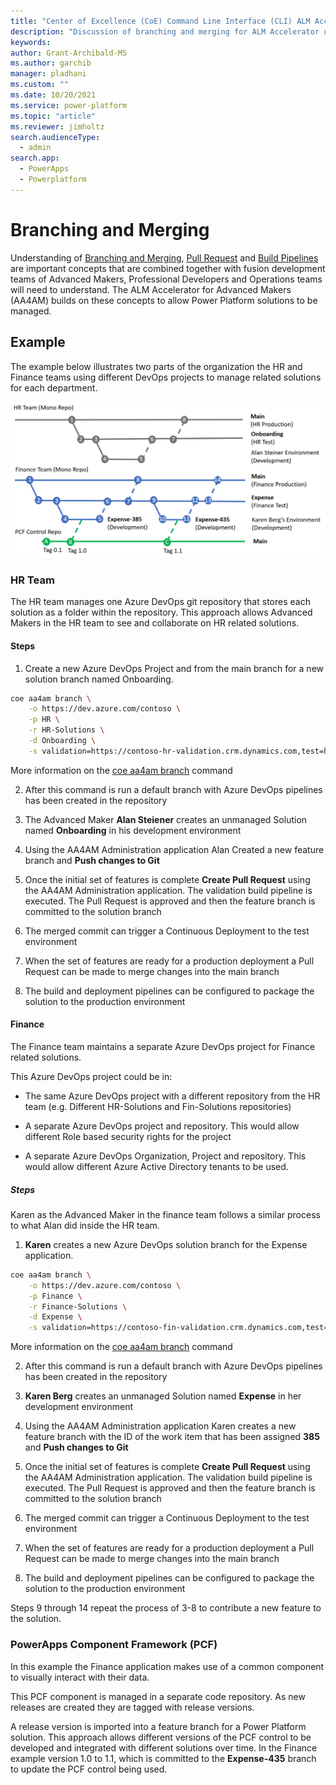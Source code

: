 ```yaml
---
title: "Center of Excellence (CoE) Command Line Interface (CLI) ALM Accelerator Branching and Merging"
description: "Discussion of branching and merging for ALM Accelerator using the Center of Excellence (CoE) Command Line Interface (CLI)"
keywords: 
author: Grant-Archibald-MS
ms.author: garchib
manager: pladhani
ms.custom: ""
ms.date: 10/20/2021
ms.service: power-platform
ms.topic: "article"
ms.reviewer: jimholtz
search.audienceType: 
  - admin
search.app: 
  - PowerApps
  - Powerplatform
---
```


# Branching and Merging

Understanding of [Branching and Merging](https://docs.microsoft.com/azure/devops/repos/git/git-branching-guidance?view=azure-devops), [Pull Request](https://docs.microsoft.com/azure/devops/repos/git/git-branching-guidance?view=azure-devops#review-and-merge-code-with-pull-requests) and [Build Pipelines](https://docs.microsoft.com/azure/devops/pipelines/get-started/key-pipelines-concepts?view=azure-devops) are important concepts that are combined together with fusion development teams of Advanced Makers, Professional Developers and Operations teams will need to understand. The ALM Accelerator for Advanced Makers (AA4AM) builds on these concepts to allow Power Platform solutions to be managed.

## Example

The example below illustrates two parts of the organization the HR and Finance teams using different DevOps projects to manage related solutions for each department.

![Branching and Merging Strategy](../media/branching-and-merging-example.png)

### HR Team

The HR team manages one Azure DevOps git repository that stores each solution as a folder within the repository. This approach allows Advanced Makers in the HR team to see and collaborate on HR related solutions.

#### Steps

1. Create a new Azure DevOps Project and from the main branch for a new solution branch named Onboarding.

```bash
coe aa4am branch \
    -o https://dev.azure.com/contoso \
    -p HR \
    -r HR-Solutions \
    -d Onboarding \
    -s validation=https://contoso-hr-validation.crm.dynamics.com,test=https://contoso-hr-test.crm.dynamics.com,https://contoso-hr.crm.dynamics.com
```

More information on the [coe aa4am branch](../help/aa4am/branch.md) command

2. After this command is run a default branch with Azure DevOps pipelines has been created in the repository

3. The Advanced Maker **Alan Steiener** creates an unmanaged Solution named **Onboarding** in his development environment

4. Using the AA4AM Administration application Alan Created a new feature branch and **Push changes to Git**

5. Once the initial set of features is complete **Create Pull Request** using the AA4AM Administration application. The validation build pipeline is executed. The Pull Request is approved and then the feature branch is committed to the solution branch

6. The merged commit can trigger a Continuous Deployment to the test environment

7. When the set of features are ready for a production deployment a Pull Request can be made to merge changes into the main branch

8. The build and deployment pipelines can be configured to package the solution to the production environment

#### Finance

The Finance team maintains a separate Azure DevOps project for Finance related solutions. 

This Azure DevOps project could be in:
- The same Azure DevOps project with a different repository from the HR team (e.g. Different HR-Solutions and Fin-Solutions repositories)

- A separate Azure DevOps project and repository. This would allow different Role based security rights for the project

- A separate Azure DevOps Organization, Project and repository. This would allow different Azure Active Directory tenants to be used.

##### Steps

Karen as the Advanced Maker in the finance team follows a similar process to what Alan did inside the HR team.

1. **Karen** creates a new Azure DevOps solution branch for the Expense application.

```bash
coe aa4am branch \
    -o https://dev.azure.com/contoso \
    -p Finance \
    -r Finance-Solutions \
    -d Expense \
    -s validation=https://contoso-fin-validation.crm.dynamics.com,test=https://contoso-fin-test.crm.dynamics.com,https://contoso-fin.crm.dynamics.com
```

More information on the [coe aa4am branch](../help/aa4am/branch.md) command

2. After this command is run a default branch with Azure DevOps pipelines has been created in the repository

3. **Karen Berg** creates an unmanaged Solution named **Expense** in her development environment

4. Using the AA4AM Administration application Karen creates a new feature branch with the ID of the work item that has been assigned **385** and **Push changes to Git**

5. Once the initial set of features is complete **Create Pull Request** using the AA4AM Administration application. The validation build pipeline is executed. The Pull Request is approved and then the feature branch is committed to the solution branch

6. The merged commit can trigger a Continuous Deployment to the test environment

7. When the set of features are ready for a production deployment a Pull Request can be made to merge changes into the main branch

8. The build and deployment pipelines can be configured to package the solution to the production environment

Steps 9 through 14 repeat the process of 3-8 to contribute a new feature to the solution.

### PowerApps Component Framework (PCF)

In this example the Finance application makes use of a common component to visually interact with their data.

This PCF component is managed in a separate code repository. As new releases are created they are tagged with release versions.

A release version is imported into a feature branch for a Power Platform solution. This approach allows different versions of the PCF control to be developed and integrated with different solutions over time. In the Finance example version 1.0 to 1.1, which is committed to the **Expense-435** branch to update the PCF control being used.
